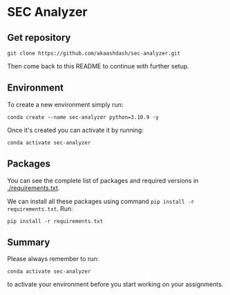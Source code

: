 # SEC Analyzer

## Get repository

```
git clone https://github.com/akaashdash/sec-analyzer.git
```

Then come back to this README to continue with further setup.

## Environment

To create a new environment simply run:

```
conda create --name sec-analyzer python=3.10.9 -y
```

Once it's created you can activate it by running:

```
conda activate sec-analyzer
```

## Packages

You can see the complete list of packages and required versions in [./requirements.txt](./requirements.txt).

We can install all these packages using command ``pip install -r requirements.txt``. Run:

```
pip install -r requirements.txt
```

## Summary

Please always remember to run:
```
conda activate sec-analyzer
```
to activate your environment before you start working on your assignments.